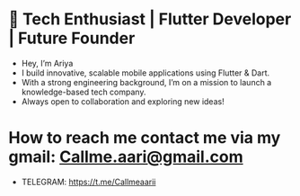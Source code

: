 # 🚀 Tech Enthusiast | Flutter Developer | Future Founder
- Hey, I’m Ariya 
- I build innovative, scalable mobile applications using Flutter & Dart.
- With a strong engineering background, I’m on a mission to launch a knowledge-based tech company.
- Always open to collaboration and exploring new ideas!
#   How to reach me contact me via my gmail: Callme.aari@gmail.com
- TELEGRAM: https://t.me/Callmeaarii


<!---
CallmeAri/CallmeAri is a  special  repository because its `README.md` (this file) appears on your GitHub profile.
You can click the Preview link to take a look at your changes.
--->
